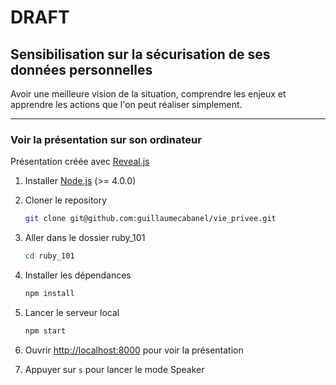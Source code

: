 # DRAFT

## Sensibilisation sur la sécurisation de ses données personnelles

Avoir une meilleure vision de la situation, comprendre les enjeux et apprendre les actions que l'on peut réaliser simplement.


---

### Voir la présentation sur son ordinateur

Présentation créée avec [Reveal.js](https://github.com/hakimel/reveal.js)

1.  Installer [Node.js](http://nodejs.org/) (>= 4.0.0)
1.  Cloner le repository
    ```sh
    git clone git@github.com:guillaumecabanel/vie_privee.git
    ```

1.  Aller dans le dossier ruby_101
    ```sh
    cd ruby_101
    ```

1.  Installer les dépendances
    ```sh
    npm install
    ```

1.  Lancer le serveur local
    ```sh
    npm start
    ```

1.  Ouvrir [http://localhost:8000](http://localhost:8000) pour voir la présentation

1.  Appuyer sur `s` pour lancer le mode Speaker
